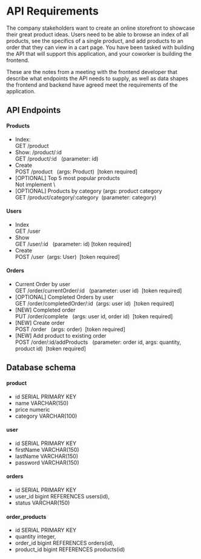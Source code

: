 # API Requirements
The company stakeholders want to create an online storefront to showcase their great product ideas. Users need to be able to browse an index of all products, see the specifics of a single product, and add products to an order that they can view in a cart page. You have been tasked with building the API that will support this application, and your coworker is building the frontend.

These are the notes from a meeting with the frontend developer that describe what endpoints the API needs to supply, as well as data shapes the frontend and backend have agreed meet the requirements of the application. 

## API Endpoints
#### Products
- Index: \
GET /product
- Show: /product/:id \
GET /product/:id &nbsp; (parameter: id)
- Create  \
POST /product &nbsp;&nbsp;(args: Product) &nbsp;[token required]
- [OPTIONAL] Top 5 most popular products \
Not implement \
- [OPTIONAL] Products by category (args: product category \
GET /product/category/:category&nbsp; (parameter: category)

#### Users
- Index \
GET /user 
- Show \
GET /user/:id &nbsp; (parameter: id)&nbsp;[token required]
- Create  \
POST /user &nbsp;(args: User) &nbsp;[token required]

#### Orders
- Current Order by user \
GET /order/currentOrder/:id &nbsp; (parameter: user id) &nbsp;[token required]
- [OPTIONAL] Completed Orders by user \
GET /order/completedOrder/:id &nbsp;(args: user id) &nbsp;[token required]
- [NEW] Completed order \
PUT /order/complete &nbsp; (args: user id, order id) &nbsp;[token required]
- [NEW] Create order \
POST /order &nbsp; (args: order) &nbsp;[token required]
- [NEW] Add product to existing order \
POST /order/:id/addProducts &nbsp; (parameter: order id, args: quantity, product id) &nbsp;[token required]


## Database schema
#### product
- id SERIAL PRIMARY KEY
- name VARCHAR(150)
- price numeric
- category VARCHAR(100)

#### user
- id SERIAL PRIMARY KEY
- firstName VARCHAR(150)
- lastName VARCHAR(150)
- password VARCHAR(150)

#### orders
- id SERIAL PRIMARY KEY
- user_id bigint REFERENCES users(id),
- status VARCHAR(150)


#### order_products
- id SERIAL PRIMARY KEY  
- quantity integer,
- order_id bigint REFERENCES orders(id),
- product_id bigint REFERENCES products(id)


